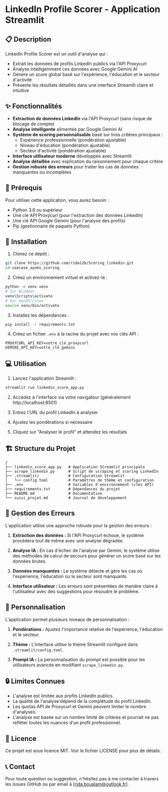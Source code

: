 # LinkedIn Profile Scorer - Application Streamlit

## 📋 Description

LinkedIn Profile Scorer est un outil d'analyse qui :
- Extrait les données de profils LinkedIn publics via l'API Proxycurl
- Analyse intelligemment ces données avec Google Gemini AI
- Génère un score global basé sur l'expérience, l'éducation et le secteur d'activité
- Présente les résultats détaillés dans une interface Streamlit claire et intuitive

## ✨ Fonctionnalités

- **Extraction de données LinkedIn** via l'API Proxycurl (sans risque de blocage de compte)
- **Analyse intelligente** alimentée par Google Gemini AI
- **Système de scoring personnalisable** basé sur trois critères principaux :
  - Expérience professionnelle (pondération ajustable)
  - Niveau d'éducation (pondération ajustable)
  - Secteur d'activité (pondération ajustable)
- **Interface utilisateur moderne** développée avec Streamlit
- **Analyse détaillée** avec explication du raisonnement pour chaque critère
- **Gestion robuste des erreurs** pour traiter les cas de données manquantes ou incomplètes

## 🔧 Prérequis

Pour utiliser cette application, vous aurez besoin :
- Python 3.8 ou supérieur
- Une clé API Proxycurl (pour l'extraction des données LinkedIn)
- Une clé API Google Gemini (pour l'analyse des profils)
- Pip (gestionnaire de paquets Python)

## 🚀 Installation

1. Clonez ce dépôt :
```bash
git clone https://github.com/rida12b/Scoring_linkedin.git
cd usecase_ayomi_scoring
```

2. Créez un environnement virtuel et activez-le :
```bash
python -m venv venv
# Sur Windows
venv\Scripts\activate
# Sur macOS/Linux
source venv/bin/activate
```

3. Installez les dépendances :
```bash
pip install -r requirements.txt
```

4. Créez un fichier `.env` à la racine du projet avec vos clés API :
```
PROXYCURL_API_KEY=votre_clé_proxycurl
GEMINI_API_KEY=votre_clé_gemini
```

## 💻 Utilisation

1. Lancez l'application Streamlit :
```bash
streamlit run linkedin_score_app.py
```

2. Accédez à l'interface via votre navigateur (généralement http://localhost:8501)

3. Entrez l'URL du profil LinkedIn à analyser

4. Ajustez les pondérations si nécessaire

5. Cliquez sur "Analyser le profil" et attendez les résultats

## 🏗️ Structure du Projet

```
/
├── linkedin_score_app.py   # Application Streamlit principale
├── scrape_linkedin.py      # Script de scraping et scoring LinkedIn
├── .streamlit/             # Configuration Streamlit
│   └── config.toml         # Paramètres de thème et configuration
├── .env                    # Variables d'environnement (clés API)
├── requirements.txt        # Dépendances du projet
├── README.md               # Documentation
└── suivi_projet.md         # Journal de développement
```

## 🐛 Gestion des Erreurs

L'application utilise une approche robuste pour la gestion des erreurs :

1. **Extraction des données :** Si l'API Proxycurl échoue, le système procédera tout de même avec une analyse dégradée.

2. **Analyse IA :** En cas d'échec de l'analyse par Gemini, le système utilise des méthodes de calcul de secours pour générer un score basé sur les données brutes.

3. **Données manquantes :** Le système détecte et gère les cas où l'expérience, l'éducation ou le secteur sont manquants.

4. **Interface utilisateur :** Les erreurs sont présentées de manière claire à l'utilisateur avec des suggestions pour résoudre le problème.

## 🎨 Personnalisation

L'application permet plusieurs niveaux de personnalisation :

1. **Pondérations :** Ajustez l'importance relative de l'expérience, l'éducation et le secteur.

2. **Thème :** L'interface utilise le thème Streamlit configuré dans `.streamlit/config.toml`.

3. **Prompt IA :** La personnalisation du prompt est possible pour les utilisateurs avancés en modifiant `scrape_linkedin.py`.

## 🔒 Limites Connues

- L'analyse est limitée aux profils LinkedIn publics.
- La qualité de l'analyse dépend de la complétude du profil LinkedIn.
- Les quotas API de Proxycurl et Gemini peuvent limiter le nombre d'analyses.
- L'analyse est basée sur un nombre limité de critères et pourrait ne pas refléter toutes les nuances d'un profil professionnel.

## 📄 Licence

Ce projet est sous licence MIT. Voir le fichier LICENSE pour plus de détails.

## 📞 Contact

Pour toute question ou suggestion, n'hésitez pas à me contacter à travers les issues GitHub ou par email à [rida.boualam@outlook.fr]. 